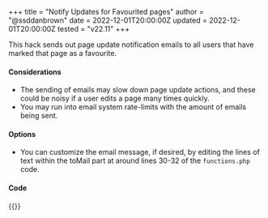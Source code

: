 +++
title = "Notify Updates for Favourited pages"
author = "@ssddanbrown"
date = 2022-12-01T20:00:00Z
updated = 2022-12-01T20:00:00Z
tested = "v22.11"
+++


This hack sends out page update notification emails to all users that have marked that page as a favourite.

#### Considerations

- The sending of emails may slow down page update actions, and these could be noisy if a user edits a page many times quickly. 
- You may run into email system rate-limits with the amount of emails being sent.

#### Options

- You can customize the email message, if desired, by editing the lines of text within the toMail part at around lines 30-32 of the `functions.php` code.

#### Code

{{<hack file="functions.php" type="logical">}}
